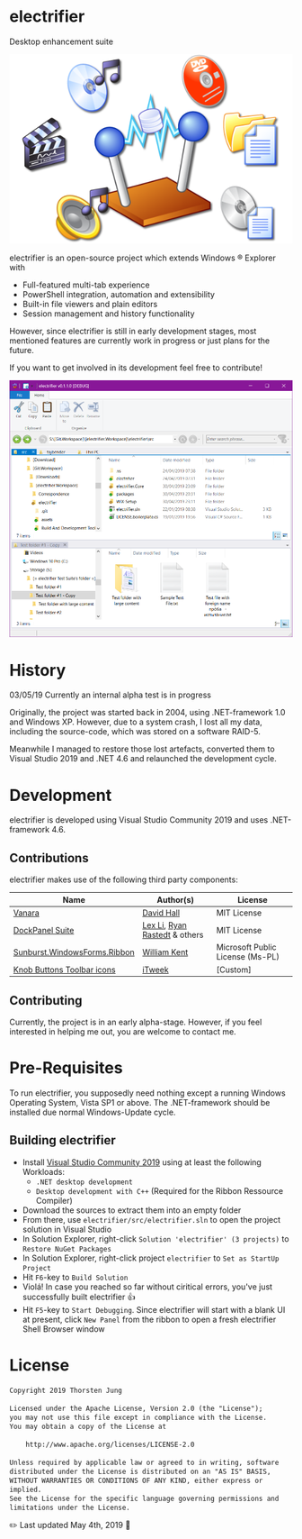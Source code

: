 # electrifier

Desktop enhancement suite

![electrifier Logo](./assets/Electrifier%20Logo%20-%20Unflashed.png)

electrifier is an open-source project which extends Windows :registered: Explorer with

* Full-featured multi-tab experience
* PowerShell integration, automation and extensibility
* Built-in file viewers and plain editors
* Session management and history functionality

However, since electrifier is still in early development stages, most mentioned features are currently work in progress or just plans for the future.

If you want to get involved in its development feel free to contribute!

![electrifier Main Form](./docs/Pictures/MainForm.png)

# History

03/05/19 Currently an internal alpha test is in progress

Originally, the project was started back in 2004, using .NET-framework 1.0 and Windows XP. However, due to a system crash, I lost all my data, including the source-code, which was stored on a software RAID-5.

Meanwhile I managed to restore those lost artefacts, converted them to Visual Studio 2019 and .NET 4.6 and relaunched the development cycle.

# Development

electrifier is developed using Visual Studio Community 2019 and uses .NET-framework 4.6.

## Contributions

electrifier makes use of the following third party components:

Name | Author(s) | License
---- | --------- | -------
[Vanara](https://github.com/dahall/Vanara) | [David Hall](https://github.com/dahall) | MIT License
[DockPanel Suite](https://github.com/dockpanelsuite/dockpanelsuite) | [Lex Li](https://github.com/lextm), [Ryan Rastedt](https://github.com/roken) & others | MIT License
[Sunburst.WindowsForms.Ribbon](https://github.com/SunburstApps/Sunburst.WindowsForms.Ribbon) | [William Kent](https://github.com/wjk) | Microsoft Public License (Ms-PL)
[Knob Buttons Toolbar icons](https://www.deviantart.com/itweek/art/Knob-Buttons-Toolbar-icons-73463960) | [iTweek](https://www.deviantart.com/itweek) | [Custom]

## Contributing

Currently, the project is in an early alpha-stage. However, if you feel interested in helping me out, you are welcome to contact me.

# Pre-Requisites

To run electrifier, you supposedly need nothing except a running Windows Operating System, Vista SP1 or above. The .NET-framework should be installed due normal Windows-Update cycle.

## Building electrifier

* Install [Visual Studio Community 2019](https://visualstudio.microsoft.com/de/vs/community/) using at least the following Workloads:
  * `.NET desktop development`
  * `Desktop development with C++` (Required for the Ribbon Ressource Compiler)
* Download the sources to extract them into an empty folder
* From there, use `electrifier/src/electrifier.sln` to open the project solution in Visual Studio
* In Solution Explorer, right-click `Solution 'electrifier' (3 projects)` to `Restore NuGet Packages`
* In Solution Explorer, right-click project `electrifier` to `Set as StartUp Project`
* Hit `F6`-key to `Build Solution`
* Violá! In case you reached so far without ciritical errors, you've just successfully built electrifier :+1:
* Hit `F5`-key to `Start Debugging`. Since electrifier will start with a blank UI at present, click `New Panel` from the ribbon to open a fresh electrifier Shell Browser window

# License


    Copyright 2019 Thorsten Jung
 
    Licensed under the Apache License, Version 2.0 (the "License");
    you may not use this file except in compliance with the License.
    You may obtain a copy of the License at
 
        http://www.apache.org/licenses/LICENSE-2.0
 
    Unless required by applicable law or agreed to in writing, software
    distributed under the License is distributed on an "AS IS" BASIS,
    WITHOUT WARRANTIES OR CONDITIONS OF ANY KIND, either express or implied.
    See the License for the specific language governing permissions and
    limitations under the License.


:pencil2: Last updated May 4th, 2019 :calendar:
